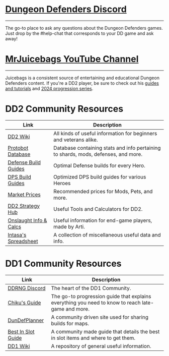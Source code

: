 # [Dungeon Defenders Discord](http://discord.me/dd2)
---

The go-to place to ask any questions about the Dungeon Defenders games. Just drop by the #help-chat that corresponds to your DD game and ask away!

# [MrJuicebags YouTube Channel](https://www.youtube.com/user/MrJuicebags/)
---

Juicebags is a consistent source of entertaining and educational Dungeon Defenders content. If you're a DD2 player, be sure to check out his [guides and tutorials](https://www.youtube.com/playlist?list=PLLsVTZAnioCh9Ryz_cteSVZfODolx1ctY) and [2024 progression series](https://www.youtube.com/playlist?list=PLLsVTZAnioCgiLCCDYrs3ETr7-lSIQIbB).


# **DD2 Community Resources**

| Link                                                                                                            | Description                                                                        |
|-----------------------------------------------------------------------------------------------------------------|------------------------------------------------------------------------------------|
| [DD2 Wiki](http://wiki.dungeondefenders2.com/wiki/Main_Page)                                                    | All kinds of useful information for beginners and veterans alike.                  |
| [Protobot Database](https://bit.ly/Protobot)                                                                    | Database containing stats and info pertaining to shards, mods, defenses, and more. |
| [Defense Build Guides](https://docs.google.com/spreadsheets/d/1sjBA60Fr9ryVnw4FUIMU2AVXbKw395Tdz7j--EAUA1A)     | Optimal Defense builds for every Hero.                                             |
| [DPS Build Guides](https://docs.google.com/spreadsheets/d/14eqaz9FgWAM9jBZagH3araTz0509KvO3x2FssmdHvoA)         | Optimized DPS build guides for various Heroes                                      |
| [Market Prices](https://bit.ly/dd2market)                                                                       | Recommended prices for Mods, Pets, and more.                                       |
| [DD2 Strategy Hub](https://dd2strategyhub.com/)                                                                 | Useful Tools and Calculators for DD2.                                              |
| [Onslaught Info & Calcs](https://docs.google.com/spreadsheets/d/1F7MsIIwdKJhhXrFMbUihtnH1pQnhyW06hX0RG2a-YVQ)   | Useful information for end-game players, made by Arti.                             |
| [Intasa's Spreadsheet](https://docs.google.com/spreadsheets/u/0/d/1fBWuVgAn4gGDUg7WpsgUQgVeD1_qm6HX-tXnaNPtnTs) | A collection of miscellaneous useful data and info.                                |

# **DD1 Community Resources**

| Link                                                                                                      | Description                                                                                        |
|-----------------------------------------------------------------------------------------------------------|----------------------------------------------------------------------------------------------------|
| [DDRNG Discord](https://discord.gg/ddrng)                                                                 | The heart of the DD1 Community.                                                                    |
| [Chiku's Guide](https://steamcommunity.com/sharedfiles/filedetails/?id=2968079729)                        | The go-to progression guide that explains everything you need to know to reach late-game and more. |
| [DunDefPlanner](https://dundefplanner.com/list.php)                                                       | A community driven site used for sharing builds for maps.                                          |
| [Best In Slot Guide](https://docs.google.com/spreadsheets/d/11v0h3LLUDYEkTxvkLVWUzYv8wXvjZ1cPTJJ-o1QqVDM) | A community made guide that details the best in slot items and where to get them.                  |
| [DD1 Wiki](https://dungeondefenders.fandom.com/)                                                          | A repository of general useful information.                                                        |